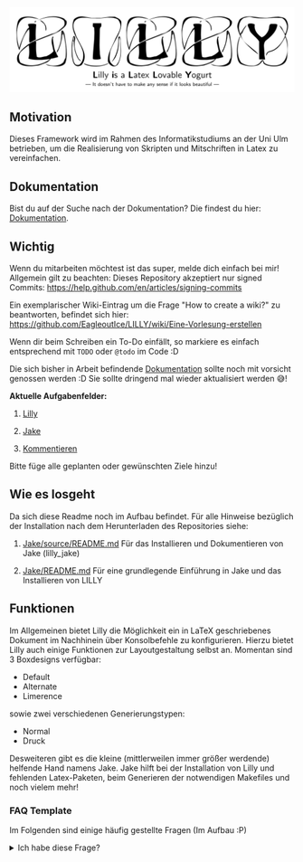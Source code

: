 ![Titelschmild Witelbild](Header.png)

## Motivation 

Dieses Framework wird im Rahmen des Informatikstudiums an der Uni Ulm betrieben, um die Realisierung von Skripten und Mitschriften in Latex zu vereinfachen.

## Dokumentation
Bist du auf der Suche nach der Dokumentation? Die findest du hier: [Dokumentation](Dokumentation/Lilly-Dokumentation.doc.pdf).

## Wichtig

Wenn du mitarbeiten möchtest ist das super, melde dich einfach bei mir! Allgemein gilt zu beachten: 
Dieses Repository akzeptiert nur signed Commits: https://help.github.com/en/articles/signing-commits

Ein exemplarischer Wiki-Eintrag um die Frage "How to create a wiki?" zu beantworten, befindet sich hier:
https://github.com/EagleoutIce/LILLY/wiki/Eine-Vorlesung-erstellen

Wenn dir beim Schreiben ein To-Do einfällt, so markiere es einfach entsprechend mit `TODO` oder `@todo` im Code :D

Die sich bisher in Arbeit befindende [Dokumentation](Dokumentation/Lilly-Dokumentation.doc.pdf) sollte noch mit
vorsicht genossen werden :D Sie sollte dringend mal wieder aktualisiert werden :sweat_smile:!

**Aktuelle Aufgabenfelder:**

1. [Lilly](https://github.com/EagleoutIce/LILLY/projects/3?fullscreen=true)

2. [Jake](https://github.com/EagleoutIce/LILLY/projects/2?fullscreen=true)

3. [Kommentieren](https://github.com/EagleoutIce/LILLY/projects/1?fullscreen=true)

Bitte füge alle geplanten oder gewünschten Ziele hinzu!

## Wie es losgeht
Da sich diese Readme noch im Aufbau befindet. Für alle Hinweise bezüglich der Installation nach dem Herunterladen des Repositories siehe:

1. [Jake/source/README.md](Jake/source/README.md)
   Für das Installieren und Dokumentieren von Jake (lilly_jake) 

2. [Jake/README.md](Jake/README.md) 
   Für eine grundlegende Einführung in Jake und das Installieren von LILLY


## Funktionen 

Im Allgemeinen bietet Lilly die Möglichkeit ein in LaTeX geschriebenes Dokument im Nachhinein über Konsolbefehle zu konfigurieren. Hierzu bietet Lilly auch einige Funktionen zur Layoutgestaltung selbst an.
Momentan sind 3 Boxdesigns verfügbar: 

- Default 
- Alternate 
- Limerence 

sowie zwei verschiedenen Generierungstypen:

- Normal
- Druck

Desweiteren gibt es die kleine (mittlerweilen immer größer werdende) helfende Hand namens Jake. 
Jake hilft bei der Installation von Lilly und fehlenden Latex-Paketen, beim Generieren der notwendigen Makefiles und noch vielem mehr!

### FAQ Template

Im Folgenden sind einige häufig gestellte Fragen (Im Aufbau :P)

<details>
  <summary>Ich habe diese Frage?</summary>
  <p>Lorem ipsum dolor sit amet, consectetur adipiscing elit, sed do eiusmod tempor incididunt ut labore et dolore magna aliqua. Vivamus arcu felis bibendum ut tristique. Malesuada proin libero nunc consequat interdum varius sit. In hac habitasse platea dictumst vestibulum rhoncus est. Orci dapibus ultrices in iaculis. Velit laoreet id donec ultrices tincidunt. Id ornare arcu odio ut sem nulla pharetra. Nisl tincidunt eget nullam non nisi est sit amet facilisis. Ut morbi tincidunt augue interdum velit euismod. Facilisi morbi tempus iaculis urna id.</p>
   <p>Eget velit aliquet sagittis id consectetur purus ut faucibus. Placerat orci nulla pellentesque dignissim enim sit. Enim sed faucibus turpis in eu. Et netus et malesuada fames ac. Mi proin sed libero enim sed faucibus turpis. Odio tempor orci dapibus ultrices in iaculis. Morbi quis commodo odio aenean sed adipiscing diam donec adipiscing. Vel orci porta non pulvinar neque laoreet suspendisse interdum. Cursus in hac habitasse platea dictumst. Porttitor leo a diam sollicitudin tempor id eu nisl nunc. Mattis aliquam faucibus purus in massa tempor nec feugiat. Egestas integer eget aliquet nibh praesent tristique magna. Neque sodales ut etiam sit amet nisl purus in mollis. Diam maecenas ultricies mi eget mauris pharetra et. Nunc sed velit dignissim sodales ut eu sem integer vitae. Eu sem integer vitae justo eget magna fermentum iaculis eu. In iaculis nunc sed augue lacus viverra vitae congue eu.</p>
   <p>Arcu risus quis varius quam quisque id diam. Gravida arcu ac tortor dignissim convallis aenean et. Accumsan lacus vel facilisis volutpat est velit egestas. Pellentesque adipiscing commodo elit at imperdiet. Nibh tortor id aliquet lectus proin nibh nisl condimentum id. Massa id neque aliquam vestibulum morbi blandit cursus risus at. Lectus quam id leo in vitae turpis massa sed elementum. Vitae semper quis lectus nulla at volutpat diam ut venenatis. In egestas erat imperdiet sed euismod nisi. Pellentesque adipiscing commodo elit at imperdiet dui accumsan sit amet. A iaculis at erat pellentesque. Et netus et malesuada fames. Facilisis volutpat est velit egestas dui. Ut eu sem integer vitae justo eget magna fermentum. Massa massa ultricies mi quis. Ut morbi tincidunt augue interdum velit. Donec adipiscing tristique risus nec feugiat. Blandit cursus risus at ultrices mi. Morbi tincidunt ornare massa eget.</p>
   <p>Magna fermentum iaculis eu non diam phasellus vestibulum lorem sed. Neque aliquam vestibulum morbi blandit cursus risus. Amet justo donec enim diam vulputate. Sagittis orci a scelerisque purus semper eget duis at. Aliquam nulla facilisi cras fermentum odio. Lorem ipsum dolor sit amet. Volutpat consequat mauris nunc congue nisi vitae suscipit tellus mauris. Commodo viverra maecenas accumsan lacus vel facilisis. Massa tincidunt nunc pulvinar sapien et ligula ullamcorper malesuada. Luctus venenatis lectus magna fringilla urna porttitor. Sed felis eget velit aliquet sagittis id consectetur purus ut. Egestas diam in arcu cursus. Duis ultricies lacus sed turpis tincidunt id aliquet risus. Libero nunc consequat interdum varius sit amet mattis vulputate.</p>
   <p>Sed nisi lacus sed viverra. Pellentesque habitant morbi tristique senectus et netus. Tellus orci ac auctor augue mauris augue neque gravida. Pellentesque sit amet porttitor eget dolor. Id faucibus nisl tincidunt eget nullam. Consequat nisl vel pretium lectus quam id. Maecenas volutpat blandit aliquam etiam erat velit scelerisque. Netus et malesuada fames ac turpis egestas maecenas. Fringilla phasellus faucibus scelerisque eleifend donec. Amet consectetur adipiscing elit duis tristique. Velit euismod in pellentesque massa placerat duis. Nam libero justo laoreet sit amet. Ac ut consequat semper viverra nam. Sed vulputate odio ut enim blandit volutpat. Duis ultricies lacus sed turpis tincidunt id aliquet.</p>
</details>

